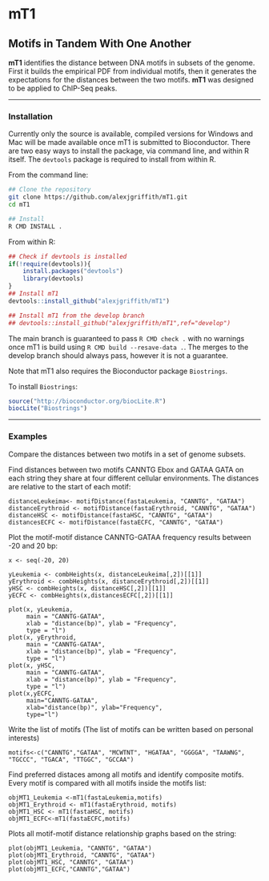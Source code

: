 # mT1
## Motifs in Tandem With One Another


**mT1** identifies the distance between DNA motifs in subsets of the genome. First it builds the empirical PDF from individual motifs, then it generates the expectations for the distances between the two motifs. **mT1** was designed to be applied to ChIP-Seq peaks.
___
### Installation
Currently only the source is available, compiled versions for Windows and Mac will be made available once mT1 is submitted to Bioconductor. There are two easy ways to install the package, via command line, and within R itself. The `devtools` package is required to install from within R.


From the command line:

```sh
## Clone the repository
git clone https://github.com/alexjgriffith/mT1.git
cd mT1

## Install 
R CMD INSTALL .
```
From within R:


```R
## Check if devtools is installed
if(!require(devtools)){
	install.packages("devtools")
	library(devtools)
}
## Install mT1
devtools::install_github("alexjgriffith/mT1")

## Install mT1 from the develop branch
## devtools::install_github("alexjgriffith/mT1",ref="develop")
```

The main branch is guaranteed to pass `R CMD check .` with no warnings once mT1 is build using `R CMD build --resave-data .`. The merges to the develop branch should always pass, however it is not a guarantee.


Note that mT1 also requires the Bioconductor package `Biostrings`.

To install `Biostrings`:

```R
source("http://bioconductor.org/biocLite.R")
biocLite("Biostrings")
```

___
### Examples
Compare the distances between two motifs in a set of genome subsets.

Find distances between two motifs CANNTG Ebox and GATAA GATA on each string they share at four different cellular environments. The distances are relative to the start of each motif:
```{r}
distanceLeukeima<- motifDistance(fastaLeukemia, "CANNTG", "GATAA")
distanceErythroid <- motifDistance(fastaErythroid, "CANNTG", "GATAA")
distanceHSC <- motifDistance(fastaHSC, "CANNTG", "GATAA")
distancesECFC <- motifDistance(fastaECFC, "CANNTG", "GATAA")
```

Plot the motif-motif distance CANNTG-GATAA frequency results between -20 and 20 bp:
```{r}
x <- seq(-20, 20)

yLeukemia <- combHeights(x, distanceLeukeima[,2])[[1]]
yErythroid <- combHeights(x, distanceErythroid[,2])[[1]]
yHSC <- combHeights(x, distanceHSC[,2])[[1]]
yECFC <- combHeights(x,distancesECFC[,2])[[1]]

plot(x, yLeukemia, 
     main = "CANNTG-GATAA", 
     xlab = "distance(bp)", ylab = "Frequency", 
     type = "l")
plot(x, yErythroid, 
     main = "CANNTG-GATAA", 
     xlab = "distance(bp)", ylab = "Frequency", 
     type = "l")
plot(x, yHSC, 
     main = "CANNTG-GATAA", 
     xlab = "distance(bp)", ylab = "Frequency", 
     type = "l")
plot(x,yECFC,
     main="CANNTG-GATAA",
     xlab="distance(bp)", ylab="Frequency",
     type="l")
```


Write the list of motifs (The list of motifs can be written based on personal interests)
```{r}
motifs<-c("CANNTG","GATAA", "MCWTNT", "HGATAA", "GGGGA", "TAAWNG", "TGCCC", "TGACA", "TTGGC", "GCCAA")
```


Find preferred distaces among all motifs and identify composite motifs. Every motif is compared with all motifs inside the motifs list:
```{r}
objMT1_Leukemia <-mT1(fastaLeukemia,motifs)
objMT1_Erythroid <- mT1(fastaErythroid, motifs)
objMT1_HSC <- mT1(fastaHSC, motifs)
objMT1_ECFC<-mT1(fastaECFC,motifs)
```

Plots all motif-motif distance relationship graphs based on the string:
```{r}
plot(objMT1_Leukemia, "CANNTG", "GATAA")
plot(objMT1_Erythroid, "CANNTG", "GATAA")
plot(objMT1_HSC, "CANNTG", "GATAA")
plot(objMT1_ECFC,"CANNTG","GATAA")
```



